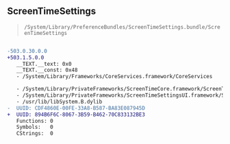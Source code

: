 ## ScreenTimeSettings

> `/System/Library/PreferenceBundles/ScreenTimeSettings.bundle/ScreenTimeSettings`

```diff

-503.0.30.0.0
+503.1.5.0.0
   __TEXT.__text: 0x0
   __TEXT.__const: 0x48
   - /System/Library/Frameworks/CoreServices.framework/CoreServices

   - /System/Library/PrivateFrameworks/ScreenTimeCore.framework/ScreenTimeCore
   - /System/Library/PrivateFrameworks/ScreenTimeSettingsUI.framework/ScreenTimeSettingsUI
   - /usr/lib/libSystem.B.dylib
-  UUID: CDF4860E-00FE-33A8-B587-BA83E087945D
+  UUID: 894B6F6C-8067-3B59-B462-70C833132BE3
   Functions: 0
   Symbols:   0
   CStrings:  0

```
